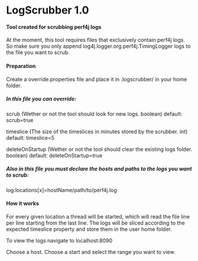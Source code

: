 # LogScrubber 1.0

#### Tool created for scrubbing perf4j logs

At the moment, this tool requires files that exclusively contain perf4j logs. So make sure you only append
log4j.logger.org.perf4j.TimingLogger logs to the file you want to scrub.

#### Preparation

Create a override.properties file and place it in .logscrubber/ in your home folder.

##### In this file you can override:

scrub (Wether or not the tool should look for new logs.  boolean)  default: scrub=true 

timeslice (The size of the timeslices in minutes stored by the scrubber.  int)  default: timeslice=5 

deleteOnStartup (Wether or not the tool should clear the existing logs folder.  boolean)  default: deleteOnStartup=true

##### Also in this file you must declare the hosts and paths to the logs you want to scrub:

log.locations[x]=hostName/path/to/perf4j.log

#### How it works

For every given location a thread will be started, which will read the file line per line starting from the last line.
The logs will be sliced according to the expected timeslice property and store them in the user home folder.

To view the logs navigate to localhost:8090

Choose a host.
Choose a start and select the range you want to view.
